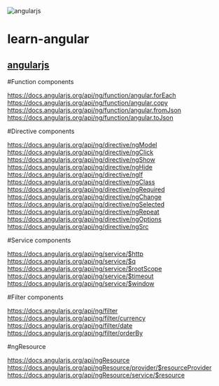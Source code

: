 ![angularjs](https://github.com/216Giorgiy/learn-angular/angularjs.PNG)

# learn-angular

## [angularjs](https://angularjs.org)

#Function components

https://docs.angularjs.org/api/ng/function/angular.forEach
https://docs.angularjs.org/api/ng/function/angular.copy
https://docs.angularjs.org/api/ng/function/angular.fromJson
https://docs.angularjs.org/api/ng/function/angular.toJson

#Directive components

https://docs.angularjs.org/api/ng/directive/ngModel
https://docs.angularjs.org/api/ng/directive/ngClick
https://docs.angularjs.org/api/ng/directive/ngShow
https://docs.angularjs.org/api/ng/directive/ngHide
https://docs.angularjs.org/api/ng/directive/ngIf
https://docs.angularjs.org/api/ng/directive/ngClass
https://docs.angularjs.org/api/ng/directive/ngRequired
https://docs.angularjs.org/api/ng/directive/ngChange
https://docs.angularjs.org/api/ng/directive/ngSelected
https://docs.angularjs.org/api/ng/directive/ngRepeat
https://docs.angularjs.org/api/ng/directive/ngOptions
https://docs.angularjs.org/api/ng/directive/ngSrc

#Service components

https://docs.angularjs.org/api/ng/service/$http
https://docs.angularjs.org/api/ng/service/$q
https://docs.angularjs.org/api/ng/service/$rootScope
https://docs.angularjs.org/api/ng/service/$timeout
https://docs.angularjs.org/api/ng/service/$window

#Filter components

https://docs.angularjs.org/api/ng/filter
https://docs.angularjs.org/api/ng/filter/currency
https://docs.angularjs.org/api/ng/filter/date
https://docs.angularjs.org/api/ng/filter/orderBy

#ngResource

https://docs.angularjs.org/api/ngResource
https://docs.angularjs.org/api/ngResource/provider/$resourceProvider
https://docs.angularjs.org/api/ngResource/service/$resource
